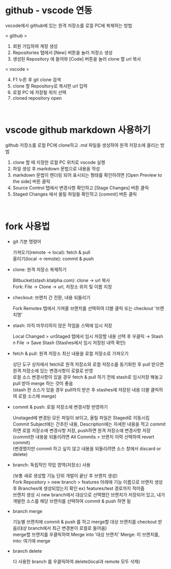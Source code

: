 # github - vscode 연동
vscode에서 github에 있는 원격 저장소를 로컬 PC에 복제하는 방법

< github >
1. 회원 가입하여 계정 생성
2. Repositories 탭에서 [New] 버튼을 눌러 저장소 생성
3. 생성된 Repository 에 들어와 [Code] 버튼을 눌러 clone 할 url 복사

< vscode >

4. F1 누른 후 git clone 검색
5. clone 할 Repository로 복사한 url 입력
6. 로컬 PC 에 저장될 위치 선택
7. cloned repository open

<br>

# vscode github markdown 사용하기
github 저장소를 로컬 PC에 clone하고 .md 파일을 생성하여 원격 저장소에 올리는 방법

1. clone 할 때 지정한 로컬 PC 위치로 vscode 실행
2. 파일 생성 후 markdown 문법으로 내용을 작성
3. markdown 문법이 렌더링 되어 표시되는 형태를 확인하려면 [Open Preview to the side] 버튼 클릭
4. Source Control 탭에서 변경사항 확인하고 [Stage Changes] 버튼 클릭
5. Staged Changes 에서 올릴 파일들 확인하고 [commit] 버튼 클릭

<br>

# fork 사용법
- git 기본 명령어   

    가져오기(remote → local): fetch & pull   
    올리기(local → remote): commit & push

- clone: 원격 저장소 복제하기

  Bitbucket(stash.ktalpha.com): clone → url 복사   
  Fork: File → Clone → url, 저장소 위치 및 이름 지정


- checkout: 브랜치 간 전환, 내용 되돌리기

  Fork Remotes 탭에서 가져올 브랜치를 선택하여 더블 클릭 또는 checkout '브랜치명'

- stash: 아직 마무리하지 않은 작업을 스택에 임시 저장

  Local Changed > unStaged 탭에서 임시 저장할 내용 선택 후 우클릭 → Stash n File → Save Stash (Stashes에서 임시 저장된 내역 확인)

- fetch & pull: 원격 저장소 최신 내용을 로컬 저장소로 가져오기

  상단 도구 상자에서 fetch로 원격 저장소와 로컬 저장소를 동기화한 후 pull 받으면 원격 저장소에 있는 변경사항이 로컬로 반영   
  로컬 소스 변경사항이 있을 경우 fetch & pull 하기 전에 stash로 임시저장 해놓고 pull 받아 merge 하는 것이 좋음   
  (stash 한 소스가 있을 경우 pull까지 받은 후 stashes에 저장된 내용 더블 클릭하여 로컬 소스에 merge)

- commit & push: 로컬 저장소에 변경사항 반영하기

  Unstaged에 변경된 모든 파일이 보이고, 올릴 파일은 Staged로 이동시킴   
  Commit Subject에는 간추린 내용, Description에는 자세한 내용을 적고 commit하면 로컬 저장소에 변경사항 저장, push하면 원격 저장소에 변경사항 저장   
  (commit한 내용을 되돌리려면 All Commits > 브랜치 이력 선택하여 revert commit)   
  (변경했지만 commit 하고 싶지 않고 내용을 되돌리려면 소스 창에서 discard or delete)   

- branch: 독립적인 작업 영역(저장소) 사용

  (보통 새로 생성할 기능 단위 개발이 끝난 후 브랜치 생성)   
  Fork Repository > new branch > features 아래에 기능 이름으로 브랜치 생성 후 Branches에 생성되었는지 확인 ex) features/test 경로까지 적어줌   
  브랜치 생성 시 new branch에서 대상으로 선택했던 브랜치가 저장되어 있고, 내가 개발한 소스를 해당 브랜치를 선택하여 commit & push 하면 됨   

- branch merge

  기능별 브랜치에 commit & push 를 하고 merge할 대상 브랜치를 checkout 받음(대상 branch에서 최근 변경본이 로컬로 들어옴)   
  merge할 브랜치를 우클릭하여 Merge into '대상 브랜치'	Merge: 이 브랜치를, into: 여기에 merge   

- branch delete

  다 사용한 branch 를 우클릭하여 delete(local과 remote 모두 삭제)